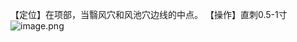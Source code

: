 【定位】在项部，当翳风穴和风池穴边线的中点。 
【操作】直刺0.5-1寸
![image.png](https://picgo18719498306.oss-cn-guangzhou.aliyuncs.com/20250424010300282.png)
